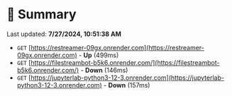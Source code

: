 # 📖 Summary
Last updated: **7/27/2024, 10:51:38 AM**

- `GET` [https://restreamer-09gx.onrender.com](https://restreamer-09gx.onrender.com) - **Up** (499ms)
- `GET` [https://filestreambot-b5k6.onrender.com/](https://filestreambot-b5k6.onrender.com/) - **Down** (146ms)
- `GET` [https://jupyterlab-python3-12-3.onrender.com](https://jupyterlab-python3-12-3.onrender.com) - **Down** (157ms)
